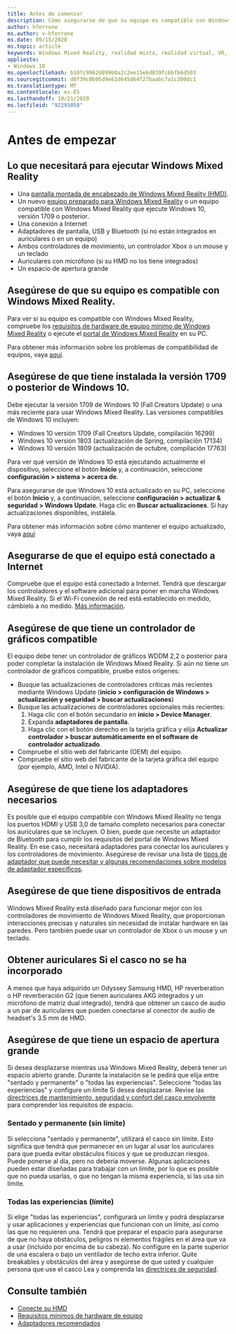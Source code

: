 ```yaml
---
title: Antes de comenzar
description: Cómo asegurarse de que su equipo es compatible con Windows Mixed Reality y está listo para ello.
author: hferrone
ms.author: v-hferrone
ms.date: 09/15/2020
ms.topic: article
keywords: Windows Mixed Reality, realidad mixta, realidad virtual, VR, MR, compatible, compatibilidad, introducción, configuración, equipos, requisitos del sistema
appliesto:
- Windows 10
ms.openlocfilehash: b10fc9962d899b0a2c2ee15e6d039fc6bfb6d503
ms.sourcegitcommit: d8f39c0b95d9e61d645d64f27baabc7a1c300dc1
ms.translationtype: MT
ms.contentlocale: es-ES
ms.lasthandoff: 10/21/2020
ms.locfileid: "92293058"
---
```

# <a name="before-you-start"></a>Antes de empezar

## <a name="what-youll-need-to-run-windows-mixed-reality"></a>Lo que necesitará para ejecutar Windows Mixed Reality

* Una [pantalla montada de encabezado de Windows Mixed Reality (HMD)](https://www.microsoft.com/en-us/windows/windows-mixed-reality-devices).
* Un nuevo [equipo preparado para Windows Mixed Reality](https://support.microsoft.com/en-us/help/4039260/windows-10-mixed-reality-pc-hardware-guidelines) o un equipo compatible con Windows Mixed Reality que ejecute Windows 10, versión 1709 o posterior.
* Una conexión a Internet
* Adaptadores de pantalla, USB y Bluetooth (si no están integrados en auriculares o en un equipo)
* Ambos controladores de movimiento, un controlador Xbox o un mouse y un teclado
* Auriculares con micrófono (si su HMD no los tiene integrados)
* Un espacio de apertura grande

## <a name="make-sure-your-pc-is-compatible-with-windows-mixed-reality"></a>Asegúrese de que su equipo es compatible con Windows Mixed Reality.

Para ver si su equipo es compatible con Windows Mixed Reality, compruebe los [requisitos de hardware de equipo mínimo de Windows Mixed Reality](windows-mixed-reality-minimum-pc-hardware-compatibility-guidelines.md) o ejecute el [portal de Windows Mixed Reality](install-windows-mixed-reality.md#launch-mixed-reality-portal) en su PC.

Para obtener más información sobre los problemas de compatibilidad de equipos, vaya [aquí](https://support.microsoft.com/en-us/help/4045777/windows-10-get-help-with-pc-compatibility-in-windows-mixed-reality).

## <a name="make-sure-you-have-the-windows-10-version-1709-or-newer-installed"></a>Asegúrese de que tiene instalada la versión 1709 o posterior de Windows 10.

Debe ejecutar la versión 1709 de Windows 10 (Fall Creators Update) o una más reciente para usar Windows Mixed Reality. Las versiones compatibles de Windows 10 incluyen:
* Windows 10 versión 1709 (Fall Creators Update, compilación 16299)
* Windows 10 versión 1803 (actualización de Spring, compilación 17134)
* Windows 10 versión 1809 (actualización de octubre, compilación 17763)

Para ver qué versión de Windows 10 está ejecutando actualmente el dispositivo, seleccione el botón **Inicio** y, a continuación, seleccione **configuración > sistema > acerca de**.

Para asegurarse de que Windows 10 está actualizado en su PC, seleccione el botón **Inicio** y, a continuación, seleccione **configuración > actualizar & seguridad > Windows Update**.  Haga clic en **Buscar actualizaciones**. Si hay actualizaciones disponibles, instálela.

Para obtener más información sobre cómo mantener el equipo actualizado, vaya [aquí](https://support.microsoft.com/en-us/help/12373/windows-update-faq)

## <a name="make-sure-your-pc-is-connected-to-the-internet"></a>Asegurarse de que el equipo está conectado a Internet

Compruebe que el equipo está conectado a Internet. Tendrá que descargar los controladores y el software adicional para poner en marcha Windows Mixed Reality.  Si el Wi-Fi conexión de red está establecido en medido, cámbielo a no medido. [Más información](https://support.microsoft.com/en-us/help/4028458/windows-metered-connections-in-windows-10).

## <a name="make-sure-you-have-a-compatible-graphics-driver"></a>Asegúrese de que tiene un controlador de gráficos compatible

El equipo debe tener un controlador de gráficos WDDM 2,2 o posterior para poder completar la instalación de Windows Mixed Reality. Si aún no tiene un controlador de gráficos compatible, pruebe estos orígenes:

* Busque las actualizaciones de controladores críticas más recientes mediante Windows Update (**inicio > configuración de Windows > actualización y seguridad > buscar actualizaciones**)
* Busque las actualizaciones de controladores opcionales más recientes:
    1. Haga clic con el botón secundario en **inicio > Device Manager**.
    2. Expanda **adaptadores de pantalla**.
    3. Haga clic con el botón derecho en la tarjeta gráfica y elija **Actualizar controlador > buscar automáticamente en el software de controlador actualizado**.
* Compruebe el sitio web del fabricante (OEM) del equipo.
* Compruebe el sitio web del fabricante de la tarjeta gráfica del equipo (por ejemplo, AMD, Intel o NVIDIA).

## <a name="make-sure-that-you-have-any-required-adapters"></a>Asegúrese de que tiene los adaptadores necesarios

Es posible que el equipo compatible con Windows Mixed Reality no tenga los puertos HDMI y USB 3,0 de tamaño completo necesarios para conectar los auriculares que se incluyen. O bien, puede que necesite un adaptador de Bluetooth para cumplir los requisitos del portal de Windows Mixed Reality.  En ese caso, necesitará adaptadores para conectar los auriculares y los controladores de movimiento. Asegúrese de revisar una lista de [tipos de adaptador que puede necesitar y algunas recomendaciones sobre modelos de adaptador específicos](recommended-adapters-for-windows-mixed-reality-capable-pcs.md).

## <a name="make-sure-that-you-have-input-devices"></a>Asegúrese de que tiene dispositivos de entrada

Windows Mixed Reality está diseñado para funcionar mejor con los controladores de movimiento de Windows Mixed Reality, que proporcionan interacciones precisas y naturales sin necesidad de instalar hardware en las paredes. Pero también puede usar un controlador de Xbox o un mouse y un teclado.

## <a name="get-headphones-if-your-headset-didnt-come-with-them"></a>Obtener auriculares Si el casco no se ha incorporado

A menos que haya adquirido un Odyssey Samsung HMD, HP reverberation o HP reverberación G2 (que tienen auriculares AKG integrados y un micrófono de matriz dual integrado), tendrá que obtener un casco de audio a un par de auriculares que pueden conectarse al conector de audio de headset's 3.5 mm de HMD.

## <a name="make-sure-that-you-have-a-large-open-space"></a>Asegúrese de que tiene un espacio de apertura grande

Si desea desplazarse mientras usa Windows Mixed Reality, deberá tener un espacio abierto grande.  Durante la instalación se le pedirá que elija entre "sentado y permanente" o "todas las experiencias". Seleccione "todas las experiencias" y configure un límite Si desea desplazarse. Revise las [directrices de mantenimiento, seguridad y confort del casco envolvente](wmr-health-safety-comfort.md) para comprender los requisitos de espacio.

### <a name="seated-and-standing-no-boundary"></a>Sentado y permanente (sin límite)

Si selecciona "sentado y permanente", utilizará el casco sin límite. Esto significa que tendrá que permanecer en un lugar al usar los auriculares para que pueda evitar obstáculos físicos y que se produzcan riesgos. Puede ponerse al día, pero no debería moverse. Algunas aplicaciones pueden estar diseñadas para trabajar con un límite, por lo que es posible que no pueda usarlas, o que no tengan la misma experiencia, si las usa sin límite.

### <a name="all-experiences-boundary"></a>Todas las experiencias (límite)

Si elige "todas las experiencias", configurará un límite y podrá desplazarse y usar aplicaciones y experiencias que funcionan con un límite, así como las que no requieren una. Tendrá que preparar el espacio para asegurarse de que no haya obstáculos, peligros ni elementos frágiles en el área que va a usar (incluido por encima de su cabeza). No configure en la parte superior de una escalera o bajo un ventilador de techo extra inferior. Quite breakables y obstáculos del área y asegúrese de que usted y cualquier persona que use el casco Lea y comprenda las [directrices de seguridad](https://support.microsoft.com/en-us/help/4039969/windows-10-mixed-reality-immersive-headset-health-safety-comfort).

## <a name="see-also"></a>Consulte también

* [Conecte su HMD](plug-in-your-headset.md)
* [Requisitos mínimos de hardware de equipo](windows-mixed-reality-minimum-pc-hardware-compatibility-guidelines.md)
* [Adaptadores recomendados](recommended-adapters-for-windows-mixed-reality-capable-pcs.md)